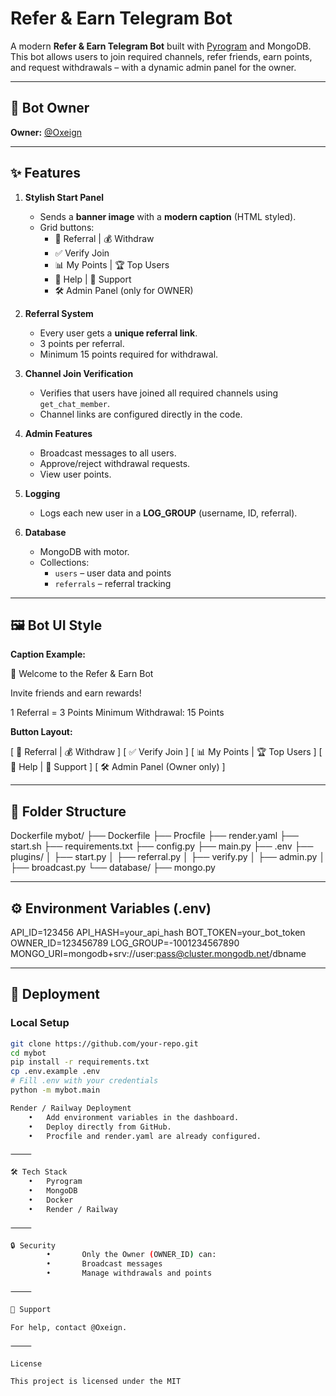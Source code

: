 

# Refer & Earn Telegram Bot

A modern **Refer & Earn Telegram Bot** built with [Pyrogram](https://docs.pyrogram.org/) and MongoDB.  
This bot allows users to join required channels, refer friends, earn points, and request withdrawals – with a dynamic admin panel for the owner.

---

## 👤 Bot Owner
**Owner:** [@Oxeign](https://t.me/Oxeign)

---

## ✨ Features

1. **Stylish Start Panel**
   - Sends a **banner image** with a **modern caption** (HTML styled).
   - Grid buttons:
     - 💎 Referral | 💰 Withdraw
     - ✅ Verify Join
     - 📊 My Points | 🏆 Top Users
     - 📜 Help | 💬 Support
     - 🛠 Admin Panel (only for OWNER)

2. **Referral System**
   - Every user gets a **unique referral link**.
   - 3 points per referral.
   - Minimum 15 points required for withdrawal.

3. **Channel Join Verification**
   - Verifies that users have joined all required channels using `get_chat_member`.
   - Channel links are configured directly in the code.

4. **Admin Features**
   - Broadcast messages to all users.
   - Approve/reject withdrawal requests.
   - View user points.

5. **Logging**
   - Logs each new user in a **LOG_GROUP** (username, ID, referral).

6. **Database**
   - MongoDB with motor.
   - Collections:
     - `users` – user data and points
     - `referrals` – referral tracking

---

## 🖼 Bot UI Style

**Caption Example:**

🎯 Welcome to the Refer & Earn Bot

Invite friends and earn rewards!

1 Referral = 3 Points
Minimum Withdrawal: 15 Points

**Button Layout:**

[ 💎 Referral  |  💰 Withdraw ]
[ ✅ Verify Join ]
[ 📊 My Points | 🏆 Top Users ]
[ 📜 Help      | 💬 Support ]
[ 🛠 Admin Panel (Owner only) ]

---

## 📂 Folder Structure

Dockerfile
mybot/
├── Dockerfile
├── Procfile
├── render.yaml
├── start.sh
├── requirements.txt
├── config.py
├── main.py
├── .env
├── plugins/
│   ├── start.py
│   ├── referral.py
│   ├── verify.py
│   ├── admin.py
│   ├── broadcast.py
└── database/
├── mongo.py

---

## ⚙️ Environment Variables (.env)

API_ID=123456
API_HASH=your_api_hash
BOT_TOKEN=your_bot_token
OWNER_ID=123456789
LOG_GROUP=-1001234567890
MONGO_URI=mongodb+srv://user:pass@cluster.mongodb.net/dbname

---

## 🚀 Deployment

### Local Setup
```bash
git clone https://github.com/your-repo.git
cd mybot
pip install -r requirements.txt
cp .env.example .env
# Fill .env with your credentials
python -m mybot.main

Render / Railway Deployment
	•	Add environment variables in the dashboard.
	•	Deploy directly from GitHub.
	•	Procfile and render.yaml are already configured.

⸻

🛠 Tech Stack
	•	Pyrogram
	•	MongoDB
	•	Docker
	•	Render / Railway

⸻

🔒 Security
        •       Only the Owner (OWNER_ID) can:
        •       Broadcast messages
        •       Manage withdrawals and points

⸻

📧 Support

For help, contact @Oxeign.

⸻

License

This project is licensed under the MIT 

